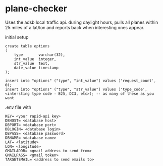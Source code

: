 # plane-checker

Uses the adsb local traffic api. during daylight hours, pulls all planes within 25 miles of a lat/lon and reports back when interesting ones appear.

initial setup

```
create table options
(
    type       varchar(32),
    int_value  integer,
    str_value  text,
    date_value timestamp
);

insert into "options" ("type", "int_value") values ('request_count', 0);
insert into "options" ("type", "str_value") values ('type_code', <intersting type code - B25, DC3, etc>); -- as many of these as you want
```


.env file with 

```
KEY= <your rapid-api key>
DBHOST= <database host>
DBPORT= <database port>
DBLOGIN= <database login>
DBPASS= <database password>
DBNAME= <database name>
LAT= <latitude>
LON= <longitude>
GMAILADDR= <gmail address to send from>
GMAILPASS= <gmail token>
TARGETEMAIL= <address to send emails to>
```
